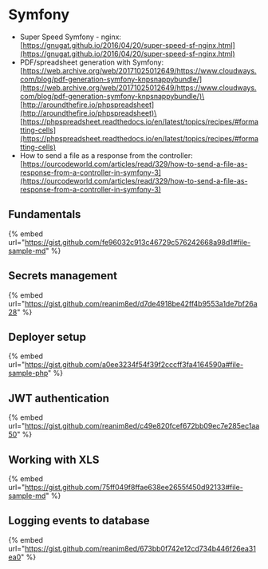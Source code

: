 # Symfony

* Super Speed Symfony - nginx: [https://gnugat.github.io/2016/04/20/super-speed-sf-nginx.html](https://gnugat.github.io/2016/04/20/super-speed-sf-nginx.html)
* PDF/spreadsheet generation with Symfony: [https://web.archive.org/web/20171025012649/https://www.cloudways.com/blog/pdf-generation-symfony-knpsnappybundle/](https://web.archive.org/web/20171025012649/https://www.cloudways.com/blog/pdf-generation-symfony-knpsnappybundle/)\
  [http://aroundthefire.io/phpspreadsheet](http://aroundthefire.io/phpspreadsheet)\
  [https://phpspreadsheet.readthedocs.io/en/latest/topics/recipes/#formatting-cells](https://phpspreadsheet.readthedocs.io/en/latest/topics/recipes/#formatting-cells)
* How to send a file as a response from the controller: [https://ourcodeworld.com/articles/read/329/how-to-send-a-file-as-response-from-a-controller-in-symfony-3](https://ourcodeworld.com/articles/read/329/how-to-send-a-file-as-response-from-a-controller-in-symfony-3)

## Fundamentals

{% embed url="https://gist.github.com/fe96032c913c46729c576242668a98d1#file-sample-md" %}

## Secrets management

{% embed url="https://gist.github.com/reanim8ed/d7de4918be42ff4b9553a1de7bf26a28" %}

## Deployer setup

{% embed url="https://gist.github.com/a0ee3234f54f39f2cccff3fa4164590a#file-sample-php" %}

## JWT authentication

{% embed url="https://gist.github.com/reanim8ed/c49e820fcef672bb09ec7e285ec1aa50" %}

## Working with XLS

{% embed url="https://gist.github.com/75ff049f8ffae638ee2655f450d92133#file-sample-md" %}

## Logging events to database

{% embed url="https://gist.github.com/reanim8ed/673bb0f742e12cd734b446f26ea31ea0" %}
